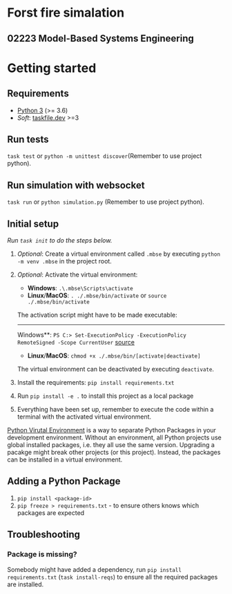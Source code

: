 # Forst fire simalation

## 02223 Model-Based Systems Engineering

# Getting started

## Requirements

* [Python 3](https://www.python.org/downloads/) (>= 3.6)
* _Soft_: [taskfile.dev](https://taskfile.dev/installation/) >=3

## Run tests
`task test` or `python -m unittest discover`(Remember to use project python).

## Run simulation with websocket
`task run` or `python simulation.py` (Remember to use project python).

## Initial setup

_Run `task init` to do the steps below._

1. _Optional_: Create a virtual environment called `.mbse` by executing `python -m venv .mbse` in the project root.
2. _Optional_: Activate the virtual environment:
    * **Windows**: `.\.mbse\Scripts\activate`
    * **Linux**/**MacOS**: `. ./.mbse/bin/activate` or `source ./.mbse/bin/activate`

   The activation script might have to be made executable:
    * **
      Windows**: `PS C:> Set-ExecutionPolicy -ExecutionPolicy RemoteSigned -Scope CurrentUser` [source](https://docs.python.org/3/library/venv.html#venv-def)
    * **Linux**/**MacOS**: `chmod +x ./.mbse/bin/[activate|deactivate]`

   The virtual environment can be deactivated by executing `deactivate`.
3. Install the requirements: `pip install requirements.txt`
4. Run `pip install -e .` to install this project as a local package
5. Everything have been set up, remember to execute the code within a terminal with the activated virtual environment.

[Python Virutal Environment](https://docs.python.org/3/library/venv.html) is a way to separate Python Packages in your
development environment. Without an environment, all Python projects use global installed packages, i.e. they all use
the same version. Upgrading a pacakge might break other projects (or this project). Instead, the packages can be
installed in a virtual environment.

## Adding a Python Package

1. `pip install <package-id>`
2. `pip freeze > requirements.txt` - to ensure others knows which packages are expected

## Troubleshooting

### Package is missing?

Somebody might have added a dependency, run `pip install requirements.txt` (`task install-reqs`) to ensure all the required packages are
installed.